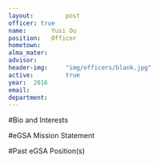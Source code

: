 ```yaml
---
layout:     	post
officer: true
name:      	Yusi Ou
position: 	Officer
hometown: 		
alma_mater: 	
advisor: 		
header-img: 	"img/officers/blank.jpg"
active: 		true
year:  2016
email: 			
department: 	
---
```


#Bio and Interests


#eGSA Mission Statement


#Past eGSA Position(s)
